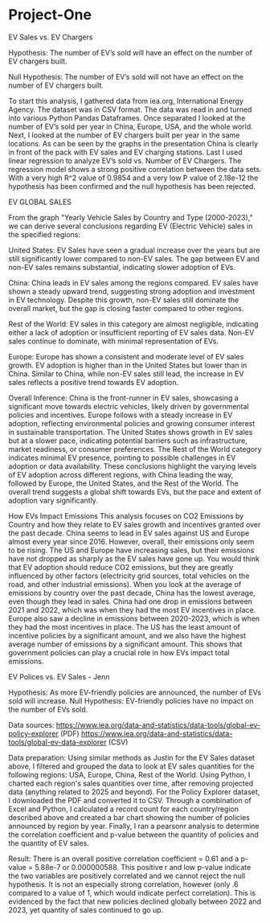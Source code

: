 # Project-One

EV Sales vs. EV Chargers

Hypothesis: The number of EV’s sold will have an effect on the number of EV chargers built.

Null Hypothesis: The number of EV’s sold will not have an effect on the number of EV chargers built.

To start this analysis, I gathered data from iea.org, International Energy Agency. The dataset was in CSV format. The data was read in and turned into various Python Pandas Dataframes. Once separated I looked at the number of EV’s sold per year in China, Europe, USA, and the whole world. Next, I looked at the number of EV chargers built per year in the same locations. As can be seen by the graphs in the presentation China is clearly in front of the pack with EV sales and EV charging stations. Last I used linear regression to analyze EV’s sold vs. Number of EV Chargers. The regression model shows a strong positive correlation between the data sets. With a very high R^2 value of 0.9854 and a very low P value of 2.18e-12 the hypothesis has been confirmed and the null hypothesis has been rejected.


EV GLOBAL SALES

From the graph "Yearly Vehicle Sales by Country and Type (2000-2023)," we can derive several conclusions regarding EV (Electric Vehicle) sales in the specified regions:

United States:
EV Sales have seen a gradual increase over the years but are still significantly lower compared to non-EV sales.
The gap between EV and non-EV sales remains substantial, indicating slower adoption of EVs.

China:
China leads in EV sales among the regions compared.
EV sales have shown a steady upward trend, suggesting strong adoption and investment in EV technology.
Despite this growth, non-EV sales still dominate the overall market, but the gap is closing faster compared to other regions.

Rest of the World:
EV sales in this category are almost negligible, indicating either a lack of adoption or insufficient reporting of EV sales data.
Non-EV sales continue to dominate, with minimal representation of EVs.

Europe:
Europe has shown a consistent and moderate level of EV sales growth.
EV adoption is higher than in the United States but lower than in China.
Similar to China, while non-EV sales still lead, the increase in EV sales reflects a positive trend towards EV adoption.

Overall Inference:
China is the front-runner in EV sales, showcasing a significant move towards electric vehicles, likely driven by governmental policies and incentives.
Europe follows with a steady increase in EV adoption, reflecting environmental policies and growing consumer interest in sustainable transportation.
The United States shows growth in EV sales but at a slower pace, indicating potential barriers such as infrastructure, market readiness, or consumer preferences.
The Rest of the World category indicates minimal EV presence, pointing to possible challenges in EV adoption or data availability.
These conclusions highlight the varying levels of EV adoption across different regions, with China leading the way, followed by Europe, the United States, and the Rest of the World. The overall trend suggests a global shift towards EVs, but the pace and extent of adoption vary significantly.

How EVs Impact Emissions
This analysis focuses on CO2 Emissions by Country and how they relate to EV sales growth and incentives granted over the past decade. China seems to lead in EV sales against US and Europe almost every year since 2016. However, overall, their emissions only seem to be rising. The US and Europe have increasing sales, but their emissions have not dropped as sharply as the EV sales have gone up. You would think that EV adoption should reduce CO2 emissions, but they are greatly influenced by other factors (electricity grid sources, total vehicles on the road, and other industrial emissions).
When you look at the average of emissions by country over the past decade, China has the lowest average, even though they lead in sales. China had one drop in emissions between 2021 and 2022, which was when they had the most EV incentives in place. Europe also saw a decline in emissions between 2020-2023, which is when they had the most incentives in place. The US has the least amount of incentive policies by a significant amount, and we also have the highest average number of emissions by a significant amount. This shows that government policies can play a crucial role in how EVs impact total emissions. 

EV Polices vs. EV Sales - Jenn

Hypothesis: As more EV-friendly policies are announced, the number of EVs sold will increase.
Null Hypothesis: EV-friendly policies have no impact on the number of EVs sold.

Data sources: 
https://www.iea.org/data-and-statistics/data-tools/global-ev-policy-explorer (PDF)
https://www.iea.org/data-and-statistics/data-tools/global-ev-data-explorer (CSV)

Data preparation: Using similar methods as Justin for the EV Sales dataset above, I filtered and grouped the data to look at EV sales quantities for the following regions: USA, Europe, China, Rest of the World. Using Python, I charted each region's sales quantities over time, after removing projected data (anything related to 2025 and beyond). For the Policy Explorer dataset, I downloaded the PDF and converted it to CSV. Through a combination of Excel and Python, I calculated a record count for each country/region described above and created a bar chart showing the number of policies announced by region by year. Finally, I ran a pearsonr analysis to determine the correlation coefficient and p-value between the quantity of policies and the quantity of EV sales. 

Result: There is an overall positive correlation coefficient = 0.61 and a p-value =  5.88e-7 or 0.000000588. This positive r and low p-value indicate the two variables are positively correlated and we cannot reject the null hypothesis. It is not an especially strong correlation, however (only .6 compared to a value of 1, which would indicate perfect correlation). This is evidenced by the fact that new policies declined globally between 2022 and 2023, yet quantity of sales continued to go up. 



